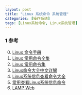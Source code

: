 ```yaml
---
layout: post
title: "Linux 系统命令 系统管理"
categories: [操作系统]
tags: [Linux系统命令, Linux系统管理]
---
```




### 1 参考
0. [Linux 命令手册][6]
0. [Linux 常用命令全集][5]
0. [Linux 常用命令集][4]
0. [Linux命令大全中文详解][0]
1. [Linux系统信息查看命令大全][1]
2. [常用查看Linux系统信息命令][2]
3. [LAMP Web][3]


[0]: http://zpz.name/linux-command/ "Linux命令大全中文详解"
[1]: http://blog.charlee.li/linux-sysinfo-cmds/ "Linux系统信息查看命令大全"
[2]: http://liguxk.blog.51cto.com/129038/152912 "常用查看Linux系统信息命令"
[3]: http://www.lampweb.org/ "LAMP Web"
[4]: http://man.linuxde.net/ "Linux 常用命令集"
[5]: http://itlab.idcquan.com/linux/special/linuxcom/Index.html "Linux 常用命令全集"
[6]: http://linux.51yip.com/ "Linux 命令手册"